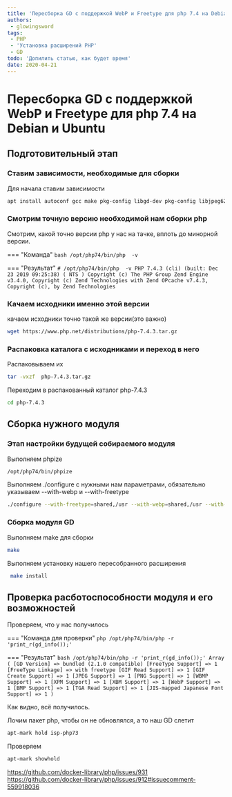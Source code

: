```yaml
---
title: 'Пересборка GD c поддержкой WebP и Freetype для php 7.4 на Debian и Ubuntu'
authors: 
 - glowingsword
tags:
 - PHP
 - 'Установка расширений PHP'
 - GD
todo: 'Допилить статью, как будет время'
date: 2020-04-21
---
```

# Пересборка GD c поддержкой WebP и Freetype для php 7.4 на Debian и Ubuntu
## Подготовительный этап
### Ставим зависимости, необходимые для сборки
Для начала ставим зависимости

``` bash
apt install autoconf gcc make pkg-config libgd-dev pkg-config libjpeg62-turbo-dev libtiff5-dev libturbojpeg0-dev libpng-dev libjpeg-dev libwebp-dev libfreetype6-dev libxpm-dev
```
### Смотрим точную версию необходимой нам сборки php
Смотрим, какой точно версии php у нас на тачке, вплоть до минорной версии.

=== "Команда"
    ``` bash
    /opt/php74/bin/php  -v
    ```

=== "Результат"
    ```
    # /opt/php74/bin/php  -v
    PHP 7.4.3 (cli) (built: Dec 23 2019 09:25:38) ( NTS )
    Copyright (c) The PHP Group
    Zend Engine v3.4.0, Copyright (c) Zend Technologies
    with Zend OPcache v7.4.3, Copyright (c), by Zend Technologies
    ```

###  Качаем исходники именно этой версии
качаем исходники точно такой же версии(это важно)

``` bash
wget https://www.php.net/distributions/php-7.4.3.tar.gz
```
### Распаковка каталога с исходниками и переход в него
Распаковываем их

``` bash
tar -vxzf  php-7.4.3.tar.gz
```

Переходим в распакованный каталог php-7.4.3

``` bash
cd php-7.4.3
```

## Сборка нужного модуля
### Этап настройки будущей собираемого модуля
Выполняем phpize

``` bash
/opt/php74/bin/phpize
```
Выполняем ./configure с нужными нам параметрами, обязательно указываем --with-webp и --with-freetype

``` bash
./configure --with-freetype=shared,/usr --with-webp=shared,/usr --with-jpeg=shared,/usr --with-xpm=shared,/usr/X11R6 --enable-shared --with-php-config=/opt/php74/bin/php-config
```

### Сборка модуля GD
Выполняем make для сборки

``` bash
make
```

Выполняем установку нашего пересобранного расширения

``` bash
 make install
```
## Проверка расботоспособности модуля и его возможностей
Проверяем, что у нас получилось

=== "Команда для проверки"
    ``` php
    /opt/php74/bin/php -r 'print_r(gd_info());'
    ```

=== "Результат"
    ``` bash
    /opt/php74/bin/php -r 'print_r(gd_info());'
    Array
    (
        [GD Version] => bundled (2.1.0 compatible)
        [FreeType Support] => 1
        [FreeType Linkage] => with freetype
        [GIF Read Support] => 1
        [GIF Create Support] => 1
        [JPEG Support] => 1
        [PNG Support] => 1
        [WBMP Support] => 1
        [XPM Support] => 1
        [XBM Support] => 1
        [WebP Support] => 1
        [BMP Support] => 1
        [TGA Read Support] => 1
        [JIS-mapped Japanese Font Support] => 1
    )
    ```

Как видно, всё получилось. 

Лочим пакет php, чтобы он не обновлялся, а то наш GD слетит
``` bash
apt-mark hold isp-php73
```

Проверяем
``` bash
apt-mark showhold
```

https://github.com/docker-library/php/issues/931
https://github.com/docker-library/php/issues/912#issuecomment-559918036